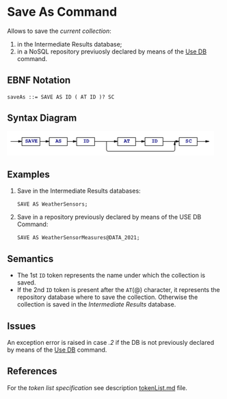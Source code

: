 # Save As Command
Allows to save the *current collection*:
 1. in the Intermediate Results database;
 2. in a NoSQL repository previuosly declared by means of the [Use DB](/languageSpecification/useDb.md) command.


## EBNF Notation
    saveAs ::= SAVE AS ID ( AT ID )? SC


## Syntax Diagram
![SaveAs Command Syntax!](/languageSpecification/assets/rules/saveAs.png "SAVE AS Syntax Diagram") 


## Examples
 1. Save in the Intermediate Results databases:

        SAVE AS WeatherSensors;

 2. Save in a repository previously declared by means of the USE DB Command:

        SAVE AS WeatherSensorMeasures@DATA_2021;


## Semantics
 * The 1st `ID` token represents the name under which the collection is saved.
 * If the 2nd `ID` token is present after the `AT`(@) character, it represents the repository database where to save the collection. Otherwise the collection is saved in the _Intermediate Results_ database.


## Issues
An exception error is raised in case *.2* if the DB is not previously declared by means of the  [Use DB](/languageSpecification/useDb.md) command.


## References
For the *token list specification* see description [tokenList.md](/languageSpecification/tokenList.md) file.
